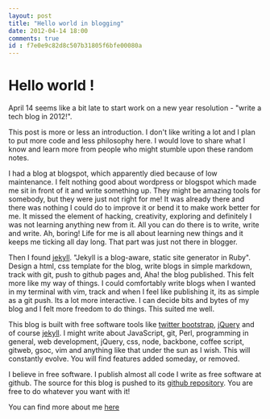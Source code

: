 ```yaml
---
layout: post
title: "Hello world in blogging"
date: 2012-04-14 18:00
comments: true
id : f7e0e9c82d8c507b31805f6bfe00080a
---
```


# Hello world !

April 14 seems like a bit late to start work on a new year resolution - "write a tech blog in 2012!". 

This post is more or less an introduction. I don't like writing a lot and I plan to put more code and less philosophy here. I would love to share what I know and learn more from people who might stumble upon these random notes. 

I had a blog at blogspot, which apparently died because of low maintenance. I felt nothing good about wordpress or blogspot which made me sit in front of it and write something up. They might be amazing tools for somebody, but they were just not right for me! It was already there and there was nothing I could do to improve it or bend it to make work better for me. It missed the element of hacking, creativity, exploring and definitely I was not learning anything new from it. All you can do there is to write, write and write. Ah, boring! Life for me is all about learning new things and it keeps me ticking all day long. That part was just not there in blogger. 

Then I found [jekyll](https://github.com/mojombo/jekyll/). "Jekyll is a blog-aware, static site generator in Ruby". Design a html, css template for the blog, write blogs in simple markdown, track with git, push to github pages and, Aha! the blog published. This felt more like my way of things. I could comfortably write blogs when I wanted in my terminal with vim, track and when I feel like publishing it, its as simple as a git push. Its a lot more interactive. I can decide bits and bytes of my blog and I felt more freedom to do things. This suited me well. 

This blog is built with free software tools like [twitter bootstrap](http://twitter.github.com/bootstrap/), [jQuery](www.jquery.com) and of course [jekyll](https://github.com/mojombo/jekyll/). I might write about JavaScript, git, Perl, programming in general, web development, jQuery, css, node, backbone, coffee script, gitweb, gsoc, vim and anything like that under the sun as I wish. This will constantly evolve. You will find features added someday, or removed. 

I believe in free software. I publish almost all code I write as free software at github. The source for this blog is pushed to its [github repository](https://github.com/jaseemabid/jaseemabid.github.com). You are free to do whatever you want with it!

You can find more about me [here](/about)

